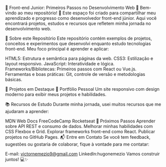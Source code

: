 🌟 Front-end Junior: Primeiros Passos no Desenvolvimento Web 🌟
Bem-vindo ao meu repositório! 🚀 Este espaço foi criado para compartilhar meu aprendizado e progresso como desenvolvedor front-end júnior. Aqui você encontrará projetos, estudos e recursos que refletem minha jornada no desenvolvimento web.

📌 Sobre este Repositório
Este repositório contém exemplos de projetos, conceitos e experimentos que desenvolvi enquanto estudo tecnologias front-end. Meu foco principal é aprender e aplicar:

HTML5: Estrutura e semântica para páginas da web.
CSS3: Estilização e layout responsivo.
JavaScript: Interatividade e lógica.
Frameworks/Bibliotecas: Primeiros passos com React ou Vue.js.
Ferramentas e boas práticas: Git, controle de versão e metodologias básicas.

🚀 Projetos em Destaque
📄 Portfólio Pessoal
Um site responsivo com design moderno para exibir meus projetos e habilidades.



📚 Recursos de Estudo
Durante minha jornada, usei muitos recursos que me ajudaram a aprender:

MDN Web Docs
FreeCodeCamp
Rocketseat
🌱 Próximos Passos
Aprender sobre API REST e consumo de dados.
Melhorar minhas habilidades com CSS Flexbox e Grid.
Explorar frameworks front-end como React.
Publicar projetos no GitHub Pages.
📬 Entre em Contato
Se você tem feedback, sugestões ou gostaria de colaborar, fique à vontade para me contatar:

E-mail: victornemezio9@gmail.com
LinkedIn:hugonemezio
Vamos construir juntos! 💻✨



<!---
HugoNemezio10/HugoNemezio10 is a ✨ special ✨ repository because its `README.md` (this file) appears on your GitHub profile.
You can click the Preview link to take a look at your changes.
--->
